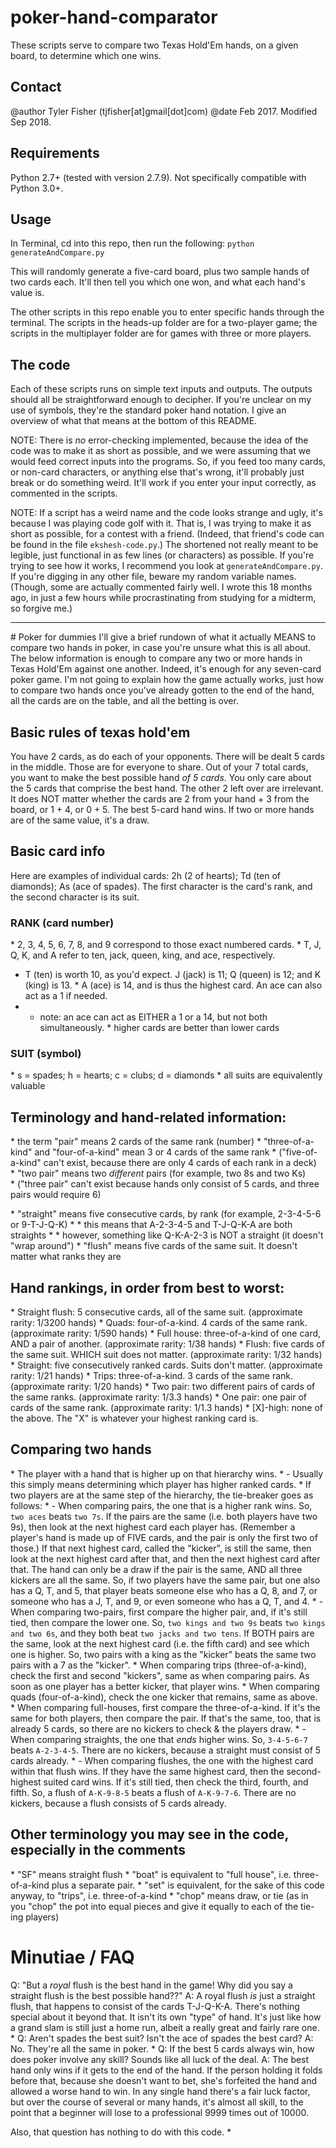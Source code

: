 # poker-hand-comparator
These scripts serve to compare two Texas Hold'Em hands, on a given board, to determine which one wins.

## Contact
@author Tyler Fisher (tjfisher[at]gmail[dot]com)
@date Feb 2017. Modified Sep 2018.

## Requirements
Python 2.7+ (tested with version 2.7.9). Not specifically compatible with Python 3.0+.

## Usage
In Terminal, cd into this repo, then run the following:
`python generateAndCompare.py`

This will randomly generate a five-card board, plus two sample hands of two cards each. It'll then tell you which one won, and what each hand's value is.

The other scripts in this repo enable you to enter specific hands through the terminal. The scripts in the heads-up folder are for a two-player game; the scripts in the multiplayer folder are for games with three or more players.

## The code
Each of these scripts runs on simple text inputs and outputs. The outputs should all be straightforward enough to decipher. If you're unclear on my use of symbols, they're the standard poker hand notation. I give an overview of what that means at the bottom of this README.

NOTE: There is *no* error-checking implemented, because the idea of the code was to make it as short as possible, and we were assuming that we would feed correct inputs into the programs. So, if you feed too many cards, or non-card characters, or anything else that's wrong, it'll probably just break or do something weird. It'll work if you enter your input correctly, as commented in the scripts.

NOTE: If a script has a weird name and the code looks strange and ugly, it's because I was playing code golf with it. That is, I was trying to make it as short as possible, for a contest with a friend. (Indeed, that friend's code can be found in the file `ekshesh-code.py`.) The shortened not really meant to be legible, just functional in as few lines (or characters) as possible. If you're trying to see how it works, I recommend you look at `generateAndCompare.py`. If you're digging in any other file, beware my random variable names. (Though, some are actually commented fairly well. I wrote this 18 months ago, in just a few hours while procrastinating from studying for a midterm, so forgive me.)


<hr>
# Poker for dummies
I'll give a brief rundown of what it actually MEANS to compare two hands in poker, in case you're unsure what this is all about. The below information is enough to compare any two or more hands in Texas Hold'Em against one another. Indeed, it's enough for any seven-card poker game. I'm not going to explain how the game actually works, just how to compare two hands once you've already gotten to the end of the hand, all the cards are on the table, and all the betting is over.

## Basic rules of texas hold'em
You have 2 cards, as do each of your opponents. There will be dealt 5 cards in the middle. Those are for everyone to share. Out of your 7 total cards, you want to make the best possible hand *of 5 cards*. You only care about the 5 cards that comprise the best hand. The other 2 left over are irrelevant. It does NOT matter whether the cards are 2 from your hand + 3 from the board, or 1 + 4, or 0 + 5. The best 5-card hand wins. If two or more hands are of the same value, it's a draw.

## Basic card info
Here are examples of individual cards: 2h (2 of hearts); Td (ten of diamonds); As (ace of spades).
The first character is the card's rank, and the second character is its suit.
### RANK (card number)
* 2, 3, 4, 5, 6, 7, 8, and 9 correspond to those exact numbered cards.
* T, J, Q, K, and A refer to ten, jack, queen, king, and ace, respectively.
* T (ten) is worth 10, as you'd expect. J (jack) is 11; Q (queen) is 12; and K (king) is 13.
* A (ace) is 14, and is thus the highest card. An ace can also act as a 1 if needed.
* * note: an ace can act as EITHER a 1 or a 14, but not both simultaneously.
* higher cards are better than lower cards
### SUIT (symbol)
* s = spades; h = hearts; c = clubs; d = diamonds
* all suits are equivalently valuable

## Terminology and hand-related information:
* the term "pair" means 2 cards of the same rank (number)
* "three-of-a-kind" and "four-of-a-kind" mean 3 or 4 cards of the same rank
* ("five-of-a-kind" can't exist, because there are only 4 cards of each rank in a deck)
* "two pair" means two *different* pairs (for example, two 8s and two Ks)
* ("three pair" can't exist because hands only consist of 5 cards, and three pairs would require 6)

* "straight" means five consecutive cards, by rank (for example, 2-3-4-5-6 or 9-T-J-Q-K)
* * this means that A-2-3-4-5 and T-J-Q-K-A are both straights
* * however, something like Q-K-A-2-3 is NOT a straight (it doesn't "wrap around")
* "flush" means five cards of the same suit. It doesn't matter what ranks they are

## Hand rankings, in order from best to worst:
* Straight flush: 5 consecutive cards, all of the same suit. (approximate rarity: 1/3200 hands)
* Quads: four-of-a-kind. 4 cards of the same rank. (approximate rarity: 1/590 hands)
* Full house: three-of-a-kind of one card, AND a pair of another. (approximate rarity: 1/38 hands)
* Flush: five cards of the same suit. WHICH suit does not matter. (approximate rarity: 1/32 hands)
* Straight: five consecutively ranked cards. Suits don't matter. (approximate rarity: 1/21 hands)
* Trips: three-of-a-kind. 3 cards of the same rank. (approximate rarity: 1/20 hands)
* Two pair: two different pairs of cards of the same ranks. (approximate rarity: 1/3.3 hands)
* One pair: one pair of cards of the same rank. (approximate rarity: 1/1.3 hands)
* [X]-high: none of the above. The "X" is whatever your highest ranking card is.

## Comparing two hands
* The player with a hand that is higher up on that hierarchy wins.
* - Usually this simply means determining which player has higher ranked cards.
* If two players are at the same step of the hierarchy, the tie-breaker goes as follows:
* - When comparing pairs, the one that is a higher rank wins. So, `two aces` beats `two 7s`. If the pairs are the same (i.e. both players have two 9s), then look at the next highest card each player has. (Remember a player's hand is made up of FIVE cards, and the pair is only the first two of those.) If that next highest card, called the "kicker", is still the same, then look at the next highest card after that, and then the next highest card after that. The hand can only be a draw if the pair is the same, AND all three kickers are all the same. So, if two players have the same pair, but one also has a Q, T, and 5, that player beats someone else who has a Q, 8, and 7, or someone who has a J, T, and 9, or even someone who has a Q, T, and 4.
* - When comparing two-pairs, first compare the higher pair, and, if it's still tied, then compare the lower one. So, `two kings and two 9s` beats `two kings and two 6s`, and they both beat `two jacks and two tens`. If BOTH pairs are the same, look at the next highest card (i.e. the fifth card) and see which one is higher. So, two pairs with a king as the "kicker" beats the same two pairs with a 7 as the "kicker".
* When comparing trips (three-of-a-kind), check the first and second "kickers", same as when comparing pairs. As soon as one player has a better kicker, that player wins.
* When comparing quads (four-of-a-kind), check the one kicker that remains, same as above.
* When comparing full-houses, first compare the three-of-a-kind. If it's the same for both players, then compare the pair. If that's the same, too, that is already 5 cards, so there are no kickers to check & the players draw.
* - When comparing straights, the one that *ends* higher wins. So, `3-4-5-6-7` beats `A-2-3-4-5`. There are no kickers, because a straight must consist of 5 cards already.
* - When comparing flushes, the one with the highest card within that flush wins. If they have the same highest card, then the second-highest suited card wins. If it's still tied, then check the third, fourth, and fifth. So, a flush of `A-K-9-8-5` beats a flush of `A-K-9-7-6`. There are no kickers, because a flush consists of 5 cards already.

## Other terminology you may see in the code, especially in the comments
* "SF" means straight flush
* "boat" is equivalent to "full house", i.e. three-of-a-kind plus a separate pair.
* "set" is equivalent, for the sake of this code anyway, to "trips", i.e. three-of-a-kind
* "chop" means draw, or tie (as in you "chop" the pot into equal pieces and give it equally to each of the tie-ing players)


# Minutiae / FAQ
Q: "But a *royal* flush is the best hand in the game! Why did you say a straight flush is the best possible hand??"
A: A royal flush *is* just a straight flush, that happens to consist of the cards T-J-Q-K-A. There's nothing special about it beyond that. It isn't its own "type" of hand. It's just like how a grand slam is still just a home run, albeit a really great and fairly rare one.
*
Q: Aren't spades the best suit? Isn't the ace of spades the best card?
A: No. They're all the same in poker.
*
Q: If the best 5 cards always win, how does poker involve any skill? Sounds like all luck of the deal.
A: The best hand only wins if it gets to the end of the hand. If the person holding it folds before that, because she doesn't want to bet, she's forfeited the hand and allowed a worse hand to win. In any single hand there's a fair luck factor, but over the course of several or many hands, it's almost all skill, to the point that a beginner will lose to a professional 9999 times out of 10000.

Also, that question has nothing to do with this code.
*

